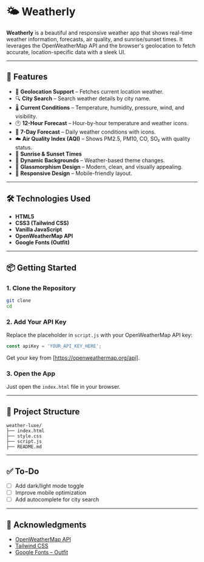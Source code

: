 # 🌤️ Weatherly

**Weatherly** is a beautiful and responsive weather app that shows real-time weather information, forecasts, air quality, and sunrise/sunset times. It leverages the OpenWeatherMap API and the browser's geolocation to fetch accurate, location-specific data with a sleek UI.

---

## 🚀 Features

- 📍 **Geolocation Support** – Fetches current location weather.
- 🔍 **City Search** – Search weather details by city name.
- 🌡️ **Current Conditions** – Temperature, humidity, pressure, wind, and visibility.
- 🕐 **12-Hour Forecast** – Hour-by-hour temperature and weather icons.
- 📅 **7-Day Forecast** – Daily weather conditions with icons.
- ☁️ **Air Quality Index (AQI)** – Shows PM2.5, PM10, CO, SO₂ with quality status.
- 🌅 **Sunrise & Sunset Times**
- 🎨 **Dynamic Backgrounds** – Weather-based theme changes.
- 💎 **Glassmorphism Design** – Modern, clean, and visually appealing.
- 📱 **Responsive Design** – Mobile-friendly layout.

---

## 🛠️ Technologies Used

- **HTML5**
- **CSS3 (Tailwind CSS)**
- **Vanilla JavaScript**
- **OpenWeatherMap API**
- **Google Fonts (Outfit)**

---

## 📦 Getting Started

### 1. Clone the Repository

```bash
git clone
cd 
```

### 2. Add Your API Key

Replace the placeholder in `script.js` with your OpenWeatherMap API key:

```javascript
const apiKey = 'YOUR_API_KEY_HERE';
```

Get your key from [https://openweathermap.org/api].

### 3. Open the App

Just open the `index.html` file in your browser.

---

## 📁 Project Structure

```
weather-luxe/
├── index.html
├── style.css
├── script.js
├── README.md
```

---

## ✅ To-Do

- [ ] Add dark/light mode toggle
- [ ] Improve mobile optimization
- [ ] Add autocomplete for city search

---

## 🙏 Acknowledgments

- [OpenWeatherMap API](https://openweathermap.org/)
- [Tailwind CSS](https://tailwindcss.com/)
- [Google Fonts – Outfit](https://fonts.google.com/specimen/Outfit)
